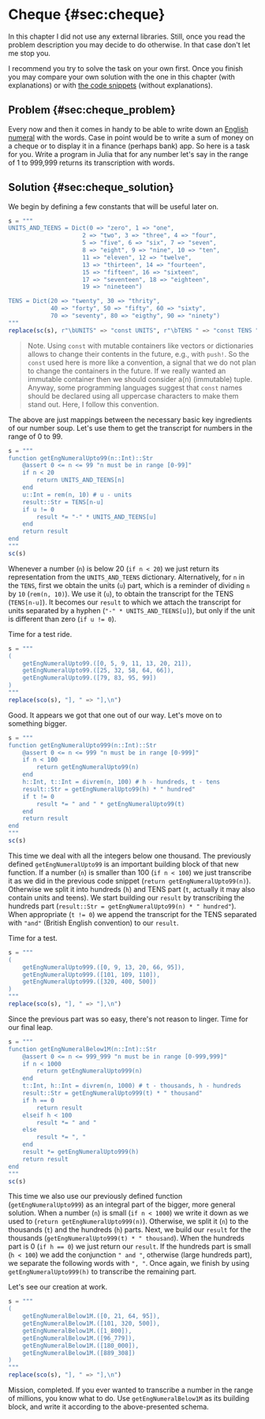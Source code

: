 # Cheque {#sec:cheque}

In this chapter I did not use any external libraries. Still, once you read the
problem description you may decide to do otherwise. In that case don't let me
stop you.

I recommend you try to solve the task on your own first. Once you finish you may
compare your own solution with the one in this chapter (with explanations) or
with [the code
snippets](https://github.com/b-lukaszuk/BS_wJ_eng/tree/main/code_snippets/cheque)
(without explanations).

## Problem {#sec:cheque_problem}

Every now and then it comes in handy to be able to write down an [English
numeral](https://en.wikipedia.org/wiki/English_numerals) with the words. Case in
point would be to write a sum of money on a cheque or to display it in a finance
(perhaps bank) app. So here is a task for you. Write a program in Julia that for
any number let's say in the range of 1 to 999,999 returns its transcription with
words.

## Solution {#sec:cheque_solution}

We begin by defining a few constants that will be useful later on.

```jl
s = """
UNITS_AND_TEENS = Dict(0 => "zero", 1 => "one",
                     2 => "two", 3 => "three", 4 => "four",
                     5 => "five", 6 => "six", 7 => "seven",
                     8 => "eight", 9 => "nine", 10 => "ten",
                     11 => "eleven", 12 => "twelve",
                     13 => "thirteen", 14 => "fourteen",
                     15 => "fifteen", 16 => "sixteen",
                     17 => "seventeen", 18 => "eighteen",
                     19 => "nineteen")

TENS = Dict(20 => "twenty", 30 => "thrity",
            40 => "forty", 50 => "fifty", 60 => "sixty",
            70 => "seventy", 80 => "eigthy", 90 => "ninety")
"""
replace(sc(s), r"\bUNITS" => "const UNITS", r"\bTENS " => "const TENS ")
```

> Note. Using `const` with mutable containers like vectors or dictionaries
> allows to change their contents in the future, e.g., with `push!`. So the
> `const` used here is more like a convention, a signal that we do not plan to
> change the containers in the future. If we really wanted an immutable
> container then we should consider a(n) (immutable) tuple. Anyway, some
> programming languages suggest that `const` names should be declared using all
> uppercase characters to make them stand out. Here, I follow this convention.

The above are just mappings between the necessary basic key ingredients of our
number soup. Let's use them to get the transcript for numbers in the range of 0
to 99.

```jl
s = """
function getEngNumeralUpto99(n::Int)::Str
    @assert 0 <= n <= 99 "n must be in range [0-99]"
    if n < 20
        return UNITS_AND_TEENS[n]
    end
    u::Int = rem(n, 10) # u - units
    result::Str = TENS[n-u]
    if u != 0
        result *= "-" * UNITS_AND_TEENS[u]
    end
    return result
end
"""
sc(s)
```

Whenever a number (`n`) is below 20 (`if n < 20`) we just return its
representation from the `UNITS_AND_TEENS` dictionary. Alternatively, for `n` in
the `TENS`, first we obtain the units (`u`) part, which is a reminder of
dividing `n` by `10` (`rem(n, 10)`). We use it (`u`), to obtain the transcript
for the TENS (`TENS[n-u]`). It becomes our `result` to which we attach the
transcript for units separated by a hyphen (`"-" * UNITS_AND_TEENS[u]`), but only
if the unit is different than zero (`if u != 0`).

Time for a test ride.

```jl
s = """
(
	getEngNumeralUpto99.([0, 5, 9, 11, 13, 20, 21]),
	getEngNumeralUpto99.([25, 32, 58, 64, 66]),
	getEngNumeralUpto99.([79, 83, 95, 99])
)
"""
replace(sco(s), "], " => "],\n")
```

Good. It appears we got that one out of our way. Let's move on to something
bigger.

```jl
s = """
function getEngNumeralUpto999(n::Int)::Str
    @assert 0 <= n <= 999 "n must be in range [0-999]"
    if n < 100
        return getEngNumeralUpto99(n)
    end
    h::Int, t::Int = divrem(n, 100) # h - hundreds, t - tens
    result::Str = getEngNumeralUpto99(h) * " hundred"
    if t != 0
        result *= " and " * getEngNumeralUpto99(t)
    end
    return result
end
"""
sc(s)
```

This time we deal with all the integers below one thousand.
The previously defined `getEngNumeralUpto99` is an important building block of
that new function. If a number (`n`) is smaller than 100 (`if n < 100`) we just
transcribe it as we did in the previous code snippet
(`return getEngNumeralUpto99(n)`).
Otherwise we split it into hundreds (`h`) and TENS part (`t`, actually it may
also contain units and teens). We start building our `result` by transcribing
the hundreds part (`result::Str = getEngNumeralUpto99(n) * " hundred"`). When
appropriate (`t != 0`) we append the transcript for the TENS separated with
`"and"` (British English convention) to our `result`.

Time for a test.

```jl
s = """
(
	getEngNumeralUpto999.([0, 9, 13, 20, 66, 95]),
	getEngNumeralUpto999.([101, 109, 110]),
	getEngNumeralUpto999.([320, 400, 500])
)
"""
replace(sco(s), "], " => "],\n")
```

Since the previous part was so easy, there's not reason to linger. Time for our
final leap.

```jl
s = """
function getEngNumeralBelow1M(n::Int)::Str
    @assert 0 <= n <= 999_999 "n must be in range [0-999,999]"
    if n < 1000
        return getEngNumeralUpto999(n)
    end
    t::Int, h::Int = divrem(n, 1000) # t - thousands, h - hundreds
    result::Str = getEngNumeralUpto999(t) * " thousand"
    if h == 0
        return result
    elseif h < 100
        result *= " and "
    else
        result *= ", "
    end
    result *= getEngNumeralUpto999(h)
    return result
end
"""
sc(s)
```

This time we also use our previously defined function (`getEngNumeralUpto999`)
as an integral part of the bigger, more general solution. When a number (`n`)
is small (`if n < 1000`) we write it down as we used to
(`return getEngNumeralUpto999(n)`). Otherwise, we split it (`n`) to the
thousands (`t`) and the hundreds (`h`) parts. Next, we build our `result` for
the thousands (`getEngNumeralUpto999(t) * " thousand`).
When the hundreds part is 0 (`if h == 0`) we just return our `result`. If the
hundreds part is small (`h < 100`) we add the conjunction `" and "`, otherwise
(large hundreds part), we separate the following words with `", "`. Once again,
we finish by using `getEngNumeralUpto999(h)` to transcribe the remaining part.

Let's see our creation at work.

```jl
s = """
(
	getEngNumeralBelow1M.([0, 21, 64, 95]),
	getEngNumeralBelow1M.([101, 320, 500]),
	getEngNumeralBelow1M.([1_800]),
	getEngNumeralBelow1M.([96_779]),
	getEngNumeralBelow1M.([180_000]),
	getEngNumeralBelow1M.([889_308])
)
"""
replace(sco(s), "], " => "],\n")
```

Mission, completed. If you ever wanted to transcribe a number in the range of
millions, you know what to do. Use `getEngNumeralBelow1M` as its building block,
and write it according to the above-presented schema.
